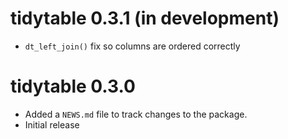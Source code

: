 # tidytable 0.3.1 (in development)

* `dt_left_join()` fix so columns are ordered correctly

# tidytable 0.3.0

* Added a `NEWS.md` file to track changes to the package.
* Initial release
